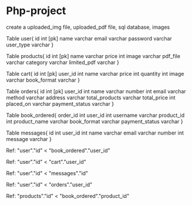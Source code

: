 # Php-project
create a uploaded_img file, uploaded_pdf file, sql database, images

Table user{
  id int [pk]
  name varchar
  email varchar
  password varchar
  user_type varchar
}

Table products{
  id int [pk]
  name varchar
  price int
  image varchar
  pdf_file varchar
  category varchar
  limited_pdf varchar
}

Table cart{
  id int [pk]
  user_id int
  name varchar
  price int
  quantity int
  image varchar
  book_format varchar
}

Table orders{
  id int [pk]
  user_id int
  name varchar
  number int
  email varchar
  method varchar
  address varchar
  total_products varchar
  total_price int
  placed_on varchar
  payment_status varchar
}

Table book_ordered{
  order_id int
  user_id int
  username varchar
  product_id int
  product_name varchar
  book_format varchar
  payment_status varchar
}

Table messages{
  id int 
  user_id int
  name varchar
  email varchar
  number int
  message varchar
}

Ref: "user"."id" < "book_ordered"."user_id"

Ref: "user"."id" < "cart"."user_id"

Ref: "user"."id" < "messages"."id"

Ref: "user"."id" < "orders"."user_id"

Ref: "products"."id" < "book_ordered"."product_id"
